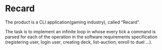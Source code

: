 # Recard

The product is a CLI application(gaming industry), called “Recard”.

The task is to implement an infinite loop in whose every tick a command is parsed for each of the operation in the software requirements specification (registering user, login user, creating deck, list-auction, enroll to duel ...).
